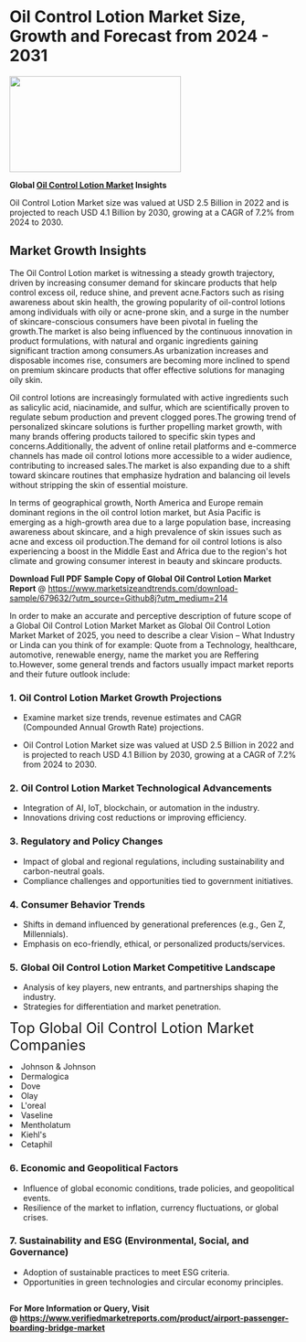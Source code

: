 <H1>Oil Control Lotion Market Size, Growth and Forecast from 2024 - 2031</H1><img class="aligncenter size-medium wp-image-584254" src="https://thirdeyenews.in/wp-content/uploads/2024/09/Global-Market-Research-300x168.jpeg" alt="" width="300" height="168" /><p><strong>Global&nbsp;<a href="https://www.marketsizeandtrends.com/download-sample/679632/?utm_source=Github8j?utm_medium=214">Oil Control Lotion Market</a> Insights</strong></p><p>Oil Control Lotion Market size was valued at USD 2.5 Billion in 2022 and is projected to reach USD 4.1 Billion by 2030, growing at a CAGR of 7.2% from 2024 to 2030.</p><p><h2>Market Growth Insights</h2> <p>The Oil Control Lotion market is witnessing a steady growth trajectory, driven by increasing consumer demand for skincare products that help control excess oil, reduce shine, and prevent acne.Factors such as rising awareness about skin health, the growing popularity of oil-control lotions among individuals with oily or acne-prone skin, and a surge in the number of skincare-conscious consumers have been pivotal in fueling the growth.The market is also being influenced by the continuous innovation in product formulations, with natural and organic ingredients gaining significant traction among consumers.As urbanization increases and disposable incomes rise, consumers are becoming more inclined to spend on premium skincare products that offer effective solutions for managing oily skin.</p> <p>Oil control lotions are increasingly formulated with active ingredients such as salicylic acid, niacinamide, and sulfur, which are scientifically proven to regulate sebum production and prevent clogged pores.The growing trend of personalized skincare solutions is further propelling market growth, with many brands offering products tailored to specific skin types and concerns.Additionally, the advent of online retail platforms and e-commerce channels has made oil control lotions more accessible to a wider audience, contributing to increased sales.The market is also expanding due to a shift toward skincare routines that emphasize hydration and balancing oil levels without stripping the skin of essential moisture.</p> <p>In terms of geographical growth, North America and Europe remain dominant regions in the oil control lotion market, but Asia Pacific is emerging as a high-growth area due to a large population base, increasing awareness about skincare, and a high prevalence of skin issues such as acne and excess oil production.The demand for oil control lotions is also experiencing a boost in the Middle East and Africa due to the region's hot climate and growing consumer interest in beauty and skincare products.</p> <p><span class=""><strong>Download Full PDF Sample Copy of Global Oil Control Lotion Market Report</strong> @ <a href="https://www.marketsizeandtrends.com/download-sample/679632/?utm_source=Github8j?utm_medium=214" target="_blank">https://www.marketsizeandtrends.com/download-sample/679632/?utm_source=Github8j?utm_medium=214</a></span></p><p>In order to make an accurate and perceptive description of future scope of a Global&nbsp;Oil Control Lotion Market Market as Global&nbsp;Oil Control Lotion Market Market of 2025, you need to describe a clear Vision &ndash; What Industry or Linda can you think of for example: Quote from a Technology, healthcare, automotive, renewable energy, name the market you are Reffering to.However, some general trends and factors usually impact market reports and their future outlook include:</p><h3>1.&nbsp;<strong>Oil Control Lotion Market Growth Projections</strong></h3><ul><li>Examine market size trends, revenue estimates and CAGR (Compounded Annual Growth Rate) projections.</li><li><p>Oil Control Lotion Market size was valued at USD 2.5 Billion in 2022 and is projected to reach USD 4.1 Billion by 2030, growing at a CAGR of 7.2% from 2024 to 2030.</p></li></ul><h3>2.&nbsp;<strong>Oil Control Lotion Market Technological Advancements</strong></h3><ul><li>Integration of AI, IoT, blockchain, or automation in the industry.</li><li>Innovations driving cost reductions or improving efficiency.</li></ul><h3>3.&nbsp;<strong>Regulatory and Policy Changes</strong></h3><ul><li>Impact of global and regional regulations, including sustainability and carbon-neutral goals.</li><li>Compliance challenges and opportunities tied to government initiatives.</li></ul><h3>4.&nbsp;<strong>Consumer Behavior Trends</strong></h3><ul><li>Shifts in demand influenced by generational preferences (e.g., Gen Z, Millennials).</li><li>Emphasis on eco-friendly, ethical, or personalized products/services.</li></ul><h3>5.&nbsp;<strong>Global Oil Control Lotion Market Competitive Landscape</strong></h3><ul><li>Analysis of key players, new entrants, and partnerships shaping the industry.</li><li>Strategies for differentiation and market penetration.</li></ul><p data-pm-slice="1 1 []"><span style="color: inherit; font-family: inherit; font-size: 25px;">Top Global Oil Control Lotion Market Companies</span></p><div class="" data-test-id=""><p><li>Johnson & Johnson</li><li> Dermalogica</li><li> Dove</li><li> Olay</li><li> L'oreal</li><li> Vaseline</li><li> Mentholatum</li><li> Kiehl's</li><li> Cetaphil</li></p></div><h3>6.&nbsp;<strong>Economic and Geopolitical Factors</strong></h3><ul><li>Influence of global economic conditions, trade policies, and geopolitical events.</li><li>Resilience of the market to inflation, currency fluctuations, or global crises.</li></ul><h3>7.&nbsp;<strong>Sustainability and ESG (Environmental, Social, and Governance)</strong></h3><ul><li>Adoption of sustainable practices to meet ESG criteria.</li><li>Opportunities in green technologies and circular economy principles.</li></ul><h2><strong style="font-size: 14px;">For More Information or Query, Visit @&nbsp;</strong><a style="background-color: #ffffff; font-size: 14px;" href="https://www.marketsizeandtrends.com/report/oil-control-lotion-market/" target="_blank">https://www.verifiedmarketreports.com/product/airport-passenger-boarding-bridge-market</a></h2>